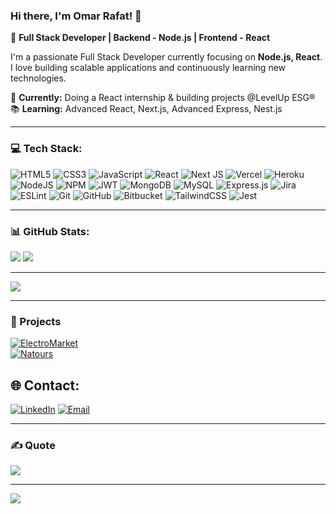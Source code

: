 ### Hi there, I'm Omar Rafat! 👋

💫 **Full Stack Developer | Backend - Node.js | Frontend - React**  

I'm a passionate Full Stack Developer currently focusing on **Node.js, React**. I love building scalable applications and continuously learning new technologies.

🚀 **Currently:** Doing a React internship & building projects @LevelUp ESG® <br/>
📚 **Learning:** Advanced React, Next.js, Advanced Express, Nest.js

<hr/>



### 💻 Tech Stack:
![HTML5](https://img.shields.io/badge/html5-%23E34F26.svg?style=for-the-badge&logo=html5&logoColor=white) ![CSS3](https://img.shields.io/badge/css3-%231572B6.svg?style=for-the-badge&logo=css3&logoColor=white) ![JavaScript](https://img.shields.io/badge/javascript-%23323330.svg?style=for-the-badge&logo=javascript&logoColor=%23F7DF1E) ![React](https://img.shields.io/badge/react-%2320232a.svg?style=for-the-badge&logo=react&logoColor=%2361DAFB) ![Next JS](https://img.shields.io/badge/Next-black?style=for-the-badge&logo=next.js&logoColor=white) ![Vercel](https://img.shields.io/badge/vercel-%23000000.svg?style=for-the-badge&logo=vercel&logoColor=white) ![Heroku](https://img.shields.io/badge/heroku-%23430098.svg?style=for-the-badge&logo=heroku&logoColor=white) ![NodeJS](https://img.shields.io/badge/node.js-6DA55F?style=for-the-badge&logo=node.js&logoColor=white) ![NPM](https://img.shields.io/badge/NPM-%23CB3837.svg?style=for-the-badge&logo=npm&logoColor=white) ![JWT](https://img.shields.io/badge/JWT-black?style=for-the-badge&logo=JSON%20web%20tokens) ![MongoDB](https://img.shields.io/badge/MongoDB-%234ea94b.svg?style=for-the-badge&logo=mongodb&logoColor=white) ![MySQL](https://img.shields.io/badge/mysql-4479A1.svg?style=for-the-badge&logo=mysql&logoColor=white) ![Express.js](https://img.shields.io/badge/express.js-%23404d59.svg?style=for-the-badge&logo=express&logoColor=%2361DAFB) ![Jira](https://img.shields.io/badge/jira-%230A0FFF.svg?style=for-the-badge&logo=jira&logoColor=white) ![ESLint](https://img.shields.io/badge/ESLint-4B3263?style=for-the-badge&logo=eslint&logoColor=white) ![Git](https://img.shields.io/badge/git-%23F05033.svg?style=for-the-badge&logo=git&logoColor=white) ![GitHub](https://img.shields.io/badge/github-%23121011.svg?style=for-the-badge&logo=github&logoColor=white) ![Bitbucket](https://img.shields.io/badge/bitbucket-%230047B3.svg?style=for-the-badge&logo=bitbucket&logoColor=white) ![TailwindCSS](https://img.shields.io/badge/tailwindcss-%2338B2AC.svg?style=for-the-badge&logo=tailwind-css&logoColor=white) ![Jest](https://img.shields.io/badge/-jest-%23C21325?style=for-the-badge&logo=jest&logoColor=white)
  
<hr/>

### 📊 GitHub Stats:
![](https://github-readme-stats.vercel.app/api?username=OmarRafat975&theme=tokyonight&hide_border=false&include_all_commits=false&count_private=false)
![](https://nirzak-streak-stats.vercel.app/?user=OmarRafat975&theme=tokyonight&hide_border=false) <hr/>
![](https://github-readme-stats.vercel.app/api/top-langs/?username=OmarRafat975&theme=tokyonight&hide_border=false&include_all_commits=false&count_private=false&layout=compact)
<hr/>

### 📂 Projects
[![ElectroMarket](https://github-readme-stats.vercel.app/api/pin/?username=OmarRafat975&repo=Electro-Market.&theme=tokyonight)](https://github.com/OmarRafat975/Electro-Market.) <br/>
[![Natours](https://github-readme-stats.vercel.app/api/pin/?username=OmarRafat975&repo=Natours&theme=tokyonight)](https://github.com/OmarRafat975/Natours)


## 🌐 Contact:
[![LinkedIn](https://img.shields.io/badge/LinkedIn-Connect-blue?logo=linkedin)](https://www.linkedin.com/in/omarrafat975/) [![Email](https://img.shields.io/badge/Email-Contact-red?logo=gmail)](mailto:omarrafat613@gmail.com)

<hr/>

### ✍️ Quote
![](https://quotes-github-readme.vercel.app/api?type=horizontal&theme=tokyonight)

---
[![](https://visitcount.itsvg.in/api?id=OmarRafat975&icon=1&color=0)](https://visitcount.itsvg.in)


<!-- Proudly created with GPRM ( https://gprm.itsvg.in ) -->

